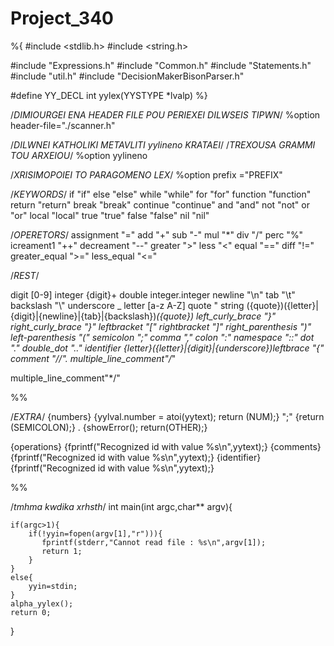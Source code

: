 # Project_340


%{
#include <stdlib.h>
#include <string.h>

#include "Expressions.h"
#include "Common.h"
#include "Statements.h"
#include "util.h"
#include "DecisionMakerBisonParser.h"

#define YY_DECL int yylex(YYSTYPE *lvalp)
%}

/*DIMIOURGEI ENA HEADER FILE POU PERIEXEI DILWSEIS TIPWN*/
%option header-file="./scanner.h"

/*DILWNEI KATHOLIKI METAVLITI yylineno KRATAEI*/
        /*TREXOUSA GRAMMI TOU ARXEIOU*/
%option yylineno

/*XRISIMOPOIEI TO PARAGOMENO LEX*/
%option prefix ="PREFIX"

/*KEYWORDS*/
if "if"
    else "else"
        while "while"
            for  "for"
                function "function"
                    return "return"
                        break "break"
                            continue "continue"
                        and "and"
                    not "not"
                or "or"
            local "local"
        true "true"
    false "false"
nil "nil"

/*OPERETORS*/
assignment "="
    add "+"
        sub "-"
            mul "*"
                div "/"
                    perc "%"
                        icreament1 "++"
                            decreament "--"
                        greater ">"
                    less "<"
             equal "=="
         diff "!="
    greater_equal ">="
less_equal  "<="

/*REST*/

digit [0-9]
    integer {digit}+
        double integer.integer
    newline		"\\n"
tab		"\\t"
    backslash	"\\"
        underscore \_
    letter [a-z A-Z]
quote \"
    string	({quote})({letter}|{digit}|{newline}|{tab}|{backslash})*({quote})
        left_curly_brace "}"
    right_curly_brace "}"
leftbracket "["
    rightbracket "]"
        right_parenthesis ")"
    left-parenthesis "("
semicolon ";"
    comma ","
        colon ":"
    namespace "::"
dot "."
    double_dot ".."
        identifier {letter}({letter}|{digit}|{underscore})*leftbrace "{"
    comment "//".*
multiple_line_comment"/*"

multiple_line_comment"*/"

%%

/*EXTRA*/
{numbers}       {yylval.number = atoi(yytext); return (NUM);}
";"             {return (SEMICOLON);}
.               {showError(); return(OTHER);}

{operations}    {fprintf("Recognized id with value %s\n",yytext);}
{comments}      {fprintf("Recognized id with value %s\n",yytext);}
{identifier}    {fprintf("Recognized id with value %s\n",yytext);}

%%

/*tmhma kwdika xrhsth*/
int main(int argc,char** argv){
	
	if(argc>1){
		if(!yyin=fopen(argv[1],"r"))){
		   fprintf(stderr,"Cannot read file : %s\n",argv[1]);
		   return 1;	
		}
	}
	else{
		yyin=stdin;
	}
	alpha_yylex();
	return 0;
}
